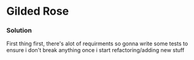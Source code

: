 # Gilded Rose

### Solution

First thing first, there's alot of requirments so gonna write some tests to ensure i don't break anything once i start refactoring/adding new stuff


